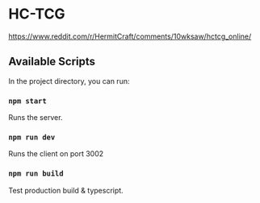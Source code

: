 # HC-TCG
https://www.reddit.com/r/HermitCraft/comments/10wksaw/hctcg_online/

## Available Scripts

In the project directory, you can run:

### `npm start`

Runs the server.

### `npm run dev`

Runs the client on port 3002

### `npm run build`

Test production build & typescript.
